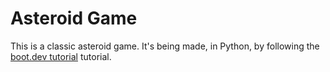 # Asteroid Game
This is a classic asteroid game.
It's being made, in Python, by following the [boot.dev tutorial](https://www.boot.dev/courses/build-asteroids-python) tutorial.

